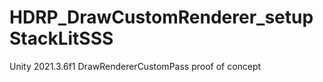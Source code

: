 # HDRP_DrawCustomRenderer_setupStackLitSSS
Unity 2021.3.6f1 DrawRendererCustomPass proof of concept
